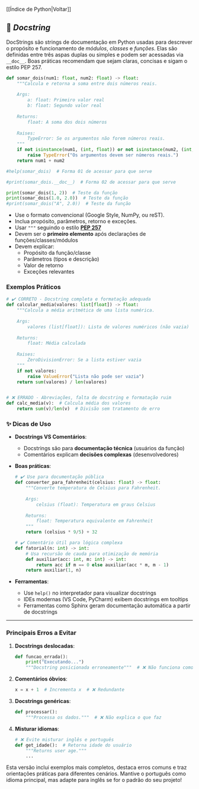[[Índice de Python|Voltar]]

## 📌 *Docstring*

DocStrings são strings de documentação em Python usadas para descrever o propósito e funcionamento de *módulos*, *classes* e *funções*. Elas são definidas entre três aspas duplas ou simples e podem ser acessadas via `__doc__`. Boas práticas recomendam que sejam claras, concisas e sigam o estilo PEP 257.

```Python
def somar_dois(num1: float, num2: float) -> float:
    """Calcula e retorna a soma entre dois números reais.
    
    Args:
        a: float: Primeiro valor real
        b: float: Segundo valor real
    
    Returns:
        float: A soma dos dois números
    
    Raises:
        TypeError: Se os argumentos não forem números reais.
    """
    if not isinstance(num1, (int, float)) or not isinstance(num2, (int, float)): # isinstance verifica se o valor é do tipo especificado, primeiro argumento é o valor, segundo argumento é o tipo
        raise TypeError("Os argumentos devem ser números reais.")
    return num1 + num2

#help(somar_dois)  # Forma 01 de acessar para que serve

#print(somar_dois.__doc__)  # Forma 02 de acessar para que serve

print(somar_dois(1, 2))  # Teste da função
print(somar_dois(1.0, 2.0))  # Teste da função
#print(somar_dois("A", 2.0))  # Teste da função
```

- Use o formato convencional (Google Style, NumPy, ou reST).
- Inclua propósito, parâmetros, retorno e exceções.
- Usar `"""` seguindo o estilo **[PEP 257](https://peps.python.org/pep-0257/)**
- Devem ser o **primeiro elemento** após declarações de funções/classes/módulos
- Devem explicar:
     - Propósito da função/classe
     - Parâmetros (tipos e descrição)
     - Valor de retorno
     - Exceções relevantes

### Exemplos Práticos

```python
# ✔️ CORRETO - Docstring completa e formatação adequada
def calcular_media(valores: list[float]) -> float:
    """Calcula a média aritmética de uma lista numérica.
    
    Args:
        valores (list[float]): Lista de valores numéricos (não vazia)
    
    Returns:
        float: Média calculada
        
    Raises:
        ZeroDivisionError: Se a lista estiver vazia
    """
    if not valores:
        raise ValueError("Lista não pode ser vazia")
    return sum(valores) / len(valores)


# ❌ ERRADO - Abreviações, falta de docstring e formatação ruim
def calc_media(v):  # Calcula média dos valores
    return sum(v)/len(v)  # Divisão sem tratamento de erro
```

### ✨ Dicas de Uso

- **Docstrings VS Comentários**:
  - Docstrings são para **documentação técnica** (usuários da função)
  - Comentários explicam **decisões complexas** (desenvolvedores)

- **Boas práticas**:
  ```python
  # ✔️ Use para documentação pública
  def converter_para_fahrenheit(celsius: float) -> float:
      """Converte temperatura de Celsius para Fahrenheit.
      
      Args:
          celsius (float): Temperatura em graus Celsius
          
      Returns:
          float: Temperatura equivalente em Fahrenheit
      """
      return (celsius * 9/5) + 32

  # ✔️ Comentário útil para lógica complexa
  def fatorial(n: int) -> int:
      # Usa recursão de cauda para otimização de memória
      def auxiliar(acc: int, m: int) -> int:
          return acc if m == 0 else auxiliar(acc * m, m - 1)
      return auxiliar(1, n)
  ```

- **Ferramentas**:
  - Use `help()` no interpretador para visualizar docstrings
  - IDEs modernas (VS Code, PyCharm) exibem docstrings em tooltips
  - Ferramentas como Sphinx geram documentação automática a partir de docstrings

---

### Principais Erros a Evitar

1. **Docstrings deslocadas**:
   ```python
   def funcao_errada():
       print("Executando...")
       """Docstring posicionada erroneamente"""  # ❌ Não funciona como documentação
   ```

2. **Comentários óbvios**:
   ```python
   x = x + 1  # Incrementa x  # ❌ Redundante
   ```

3. **Docstrings genéricas**:
   ```python
   def processar():
       """Processa os dados."""  # ❌ Não explica o que faz
   ```

4. **Misturar idiomas**:
   ```python
   # ❌ Evite misturar inglês e português
   def get_idade():  # Retorna idade do usuário
       """Returns user age."""
       ...
   ```

Esta versão inclui exemplos mais completos, destaca erros comuns e traz orientações práticas para diferentes cenários. Mantive o português como idioma principal, mas adapte para inglês se for o padrão do seu projeto!